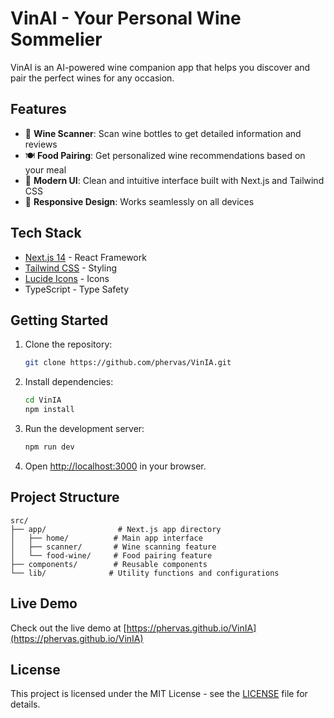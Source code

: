 # VinAI - Your Personal Wine Sommelier

VinAI is an AI-powered wine companion app that helps you discover and pair the perfect wines for any occasion.

## Features

- 🍷 **Wine Scanner**: Scan wine bottles to get detailed information and reviews
- 🍽️ **Food Pairing**: Get personalized wine recommendations based on your meal
- 📱 **Modern UI**: Clean and intuitive interface built with Next.js and Tailwind CSS
- 🎨 **Responsive Design**: Works seamlessly on all devices

## Tech Stack

- [Next.js 14](https://nextjs.org/) - React Framework
- [Tailwind CSS](https://tailwindcss.com/) - Styling
- [Lucide Icons](https://lucide.dev/) - Icons
- TypeScript - Type Safety

## Getting Started

1. Clone the repository:
   ```bash
   git clone https://github.com/phervas/VinIA.git
   ```

2. Install dependencies:
   ```bash
   cd VinIA
   npm install
   ```

3. Run the development server:
   ```bash
   npm run dev
   ```

4. Open [http://localhost:3000](http://localhost:3000) in your browser.

## Project Structure

```
src/
├── app/                # Next.js app directory
│   ├── home/          # Main app interface
│   ├── scanner/       # Wine scanning feature
│   └── food-wine/     # Food pairing feature
├── components/        # Reusable components
└── lib/              # Utility functions and configurations
```

## Live Demo

Check out the live demo at [https://phervas.github.io/VinIA](https://phervas.github.io/VinIA)

## License

This project is licensed under the MIT License - see the [LICENSE](LICENSE) file for details.

